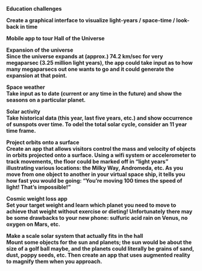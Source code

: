 <b>Education challenges</b>

<b>Create a graphical interface to visualize light-years / space-time / look-back in time

<b>Mobile app to tour Hall of the Universe

<b>Expansion of the universe </b>
<br>Since the universe expands at (approx.) 74.2 km/sec for very megaparsec (3.25  million light years), the app could take input as to how many megaparsecs out one wants to go and it could generate the expansion at that point.

<b>Space weather</b>
<br>Take input as to date (current or any time in the future) and show the seasons on a particular planet.

<b>Solar activity</b>
<br>Take historical data (this year, last five years, etc.) and show occurrence of sunspots over time. To odel the total solar cycle, consider an 11 year time frame. 

<b>Project orbits onto a surface</b>
<br>Create an app that allows visitors control the mass and velocity of objects in orbits projected onto a surface. Using a wifi system or accelerometer to track movements, the floor could be marked off in “light years” illustrating various locations: the Milky Way, Andromeda, etc. As you move from one object to another in your virtual space ship, it tells you how fast you would be going: “You’re moving 100 times the speed of light! That’s impossible!” 

<b>Cosmic weight loss app</b>
<br>Set your target weight and learn which planet you need to move to achieve that weight without exercise or dieting! Unfortunately there may be some drawbacks to your new phone: sulfuric acid rain on Venus, no oxygen on Mars, etc.

<b>Make a scale solar system that actually fits in the hall</b>
<br>Mount some objects for the sun and planets; the sun would be about the size of a golf ball maybe, and the planets could literally be grains of sand, dust, poppy seeds, etc. Then create an app that uses augmented reality to magnify them when you approach. 

